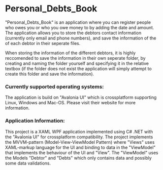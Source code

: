 # Personal_Debts_Book
"Personal_Debts_Book" is an application where you can register people who owes you or who you owe money to by adding the date and amount. The application allows you to store the debtors contact information (currently only email and phone numbers), and save the information of the of each debtor in their seperate files.

When storing the information of the different debtors, it is highly reccomended to save the information in their own seperate folder, by creating and naming the folder yourself and specifying it in the relative textbox (if the folder does not exist the application will simply attempt to create this folder and save the information).

### Currently supported operating systems:
The application is build on "Avalonia UI" which is crossplatform supporting Linux, Windows and Mac-OS. Please visit their website for more information.

### Application Information:
This project is a XAML WPF application implemented using C# .NET with the "Avalonia UI" for crossplatform compatibility. The project implements the MVVM-pattern (Model-View-ViewModel Pattern) where "Views" uses XAML-markup language for the UI and binding to data in the "ViewModel" that implements the behaviour of the UI and "View". The "ViewModel" uses the Models "Debtor" and "Debts" which only contains data and possibly some data validations.

